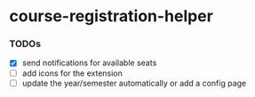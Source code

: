 # course-registration-helper

### TODOs
- [x] send notifications for available seats
- [ ] add icons for the extension
- [ ] update the year/semester automatically or add a config page
